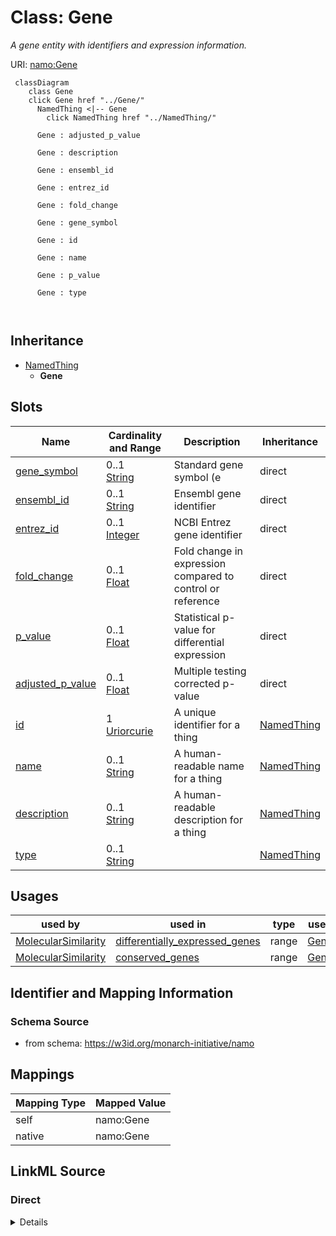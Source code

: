 

# Class: Gene 


_A gene entity with identifiers and expression information._





URI: [namo:Gene](https://w3id.org/monarch-initiative/namo/Gene)





```mermaid
 classDiagram
    class Gene
    click Gene href "../Gene/"
      NamedThing <|-- Gene
        click NamedThing href "../NamedThing/"
      
      Gene : adjusted_p_value
        
      Gene : description
        
      Gene : ensembl_id
        
      Gene : entrez_id
        
      Gene : fold_change
        
      Gene : gene_symbol
        
      Gene : id
        
      Gene : name
        
      Gene : p_value
        
      Gene : type
        
      
```





## Inheritance
* [NamedThing](NamedThing.md)
    * **Gene**



## Slots

| Name | Cardinality and Range | Description | Inheritance |
| ---  | --- | --- | --- |
| [gene_symbol](gene_symbol.md) | 0..1 <br/> [String](String.md) | Standard gene symbol (e | direct |
| [ensembl_id](ensembl_id.md) | 0..1 <br/> [String](String.md) | Ensembl gene identifier | direct |
| [entrez_id](entrez_id.md) | 0..1 <br/> [Integer](Integer.md) | NCBI Entrez gene identifier | direct |
| [fold_change](fold_change.md) | 0..1 <br/> [Float](Float.md) | Fold change in expression compared to control or reference | direct |
| [p_value](p_value.md) | 0..1 <br/> [Float](Float.md) | Statistical p-value for differential expression | direct |
| [adjusted_p_value](adjusted_p_value.md) | 0..1 <br/> [Float](Float.md) | Multiple testing corrected p-value | direct |
| [id](id.md) | 1 <br/> [Uriorcurie](Uriorcurie.md) | A unique identifier for a thing | [NamedThing](NamedThing.md) |
| [name](name.md) | 0..1 <br/> [String](String.md) | A human-readable name for a thing | [NamedThing](NamedThing.md) |
| [description](description.md) | 0..1 <br/> [String](String.md) | A human-readable description for a thing | [NamedThing](NamedThing.md) |
| [type](type.md) | 0..1 <br/> [String](String.md) |  | [NamedThing](NamedThing.md) |





## Usages

| used by | used in | type | used |
| ---  | --- | --- | --- |
| [MolecularSimilarity](MolecularSimilarity.md) | [differentially_expressed_genes](differentially_expressed_genes.md) | range | [Gene](Gene.md) |
| [MolecularSimilarity](MolecularSimilarity.md) | [conserved_genes](conserved_genes.md) | range | [Gene](Gene.md) |







## Identifier and Mapping Information






### Schema Source


* from schema: https://w3id.org/monarch-initiative/namo




## Mappings

| Mapping Type | Mapped Value |
| ---  | ---  |
| self | namo:Gene |
| native | namo:Gene |






## LinkML Source

<!-- TODO: investigate https://stackoverflow.com/questions/37606292/how-to-create-tabbed-code-blocks-in-mkdocs-or-sphinx -->

### Direct

<details>
```yaml
name: Gene
description: A gene entity with identifiers and expression information.
from_schema: https://w3id.org/monarch-initiative/namo
is_a: NamedThing
attributes:
  gene_symbol:
    name: gene_symbol
    description: Standard gene symbol (e.g., HGNC symbol for human genes).
    from_schema: https://w3id.org/monarch-initiative/namo
    rank: 1000
    domain_of:
    - Gene
  ensembl_id:
    name: ensembl_id
    description: Ensembl gene identifier.
    from_schema: https://w3id.org/monarch-initiative/namo
    rank: 1000
    domain_of:
    - Gene
  entrez_id:
    name: entrez_id
    description: NCBI Entrez gene identifier.
    from_schema: https://w3id.org/monarch-initiative/namo
    rank: 1000
    domain_of:
    - Gene
    range: integer
  fold_change:
    name: fold_change
    description: Fold change in expression compared to control or reference.
    from_schema: https://w3id.org/monarch-initiative/namo
    rank: 1000
    domain_of:
    - Gene
    range: float
  p_value:
    name: p_value
    description: Statistical p-value for differential expression.
    from_schema: https://w3id.org/monarch-initiative/namo
    rank: 1000
    domain_of:
    - Gene
    - StatisticalSignificance
    - EnrichmentStatistics
    range: float
  adjusted_p_value:
    name: adjusted_p_value
    description: Multiple testing corrected p-value.
    from_schema: https://w3id.org/monarch-initiative/namo
    rank: 1000
    domain_of:
    - Gene
    - StatisticalSignificance
    range: float

```
</details>

### Induced

<details>
```yaml
name: Gene
description: A gene entity with identifiers and expression information.
from_schema: https://w3id.org/monarch-initiative/namo
is_a: NamedThing
attributes:
  gene_symbol:
    name: gene_symbol
    description: Standard gene symbol (e.g., HGNC symbol for human genes).
    from_schema: https://w3id.org/monarch-initiative/namo
    rank: 1000
    alias: gene_symbol
    owner: Gene
    domain_of:
    - Gene
    range: string
  ensembl_id:
    name: ensembl_id
    description: Ensembl gene identifier.
    from_schema: https://w3id.org/monarch-initiative/namo
    rank: 1000
    alias: ensembl_id
    owner: Gene
    domain_of:
    - Gene
    range: string
  entrez_id:
    name: entrez_id
    description: NCBI Entrez gene identifier.
    from_schema: https://w3id.org/monarch-initiative/namo
    rank: 1000
    alias: entrez_id
    owner: Gene
    domain_of:
    - Gene
    range: integer
  fold_change:
    name: fold_change
    description: Fold change in expression compared to control or reference.
    from_schema: https://w3id.org/monarch-initiative/namo
    rank: 1000
    alias: fold_change
    owner: Gene
    domain_of:
    - Gene
    range: float
  p_value:
    name: p_value
    description: Statistical p-value for differential expression.
    from_schema: https://w3id.org/monarch-initiative/namo
    rank: 1000
    alias: p_value
    owner: Gene
    domain_of:
    - Gene
    - StatisticalSignificance
    - EnrichmentStatistics
    range: float
  adjusted_p_value:
    name: adjusted_p_value
    description: Multiple testing corrected p-value.
    from_schema: https://w3id.org/monarch-initiative/namo
    rank: 1000
    alias: adjusted_p_value
    owner: Gene
    domain_of:
    - Gene
    - StatisticalSignificance
    range: float
  id:
    name: id
    description: A unique identifier for a thing
    from_schema: https://w3id.org/monarch-initiative/namo
    rank: 1000
    slot_uri: schema:identifier
    identifier: true
    alias: id
    owner: Gene
    domain_of:
    - NamedThing
    - Reference
    range: uriorcurie
    required: true
  name:
    name: name
    description: A human-readable name for a thing
    from_schema: https://w3id.org/monarch-initiative/namo
    rank: 1000
    slot_uri: schema:name
    alias: name
    owner: Gene
    domain_of:
    - NamedThing
    range: string
  description:
    name: description
    description: A human-readable description for a thing
    from_schema: https://w3id.org/monarch-initiative/namo
    rank: 1000
    slot_uri: schema:description
    alias: description
    owner: Gene
    domain_of:
    - NamedThing
    range: string
  type:
    name: type
    from_schema: https://w3id.org/monarch-initiative/namo
    rank: 1000
    designates_type: true
    alias: type
    owner: Gene
    domain_of:
    - NamedThing
    range: string

```
</details>